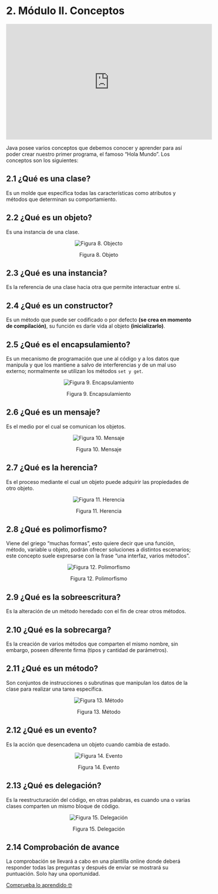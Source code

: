 # 2. Módulo II. Conceptos

<div style="text-align:center;">
<iframe width="560" height="315" src="https://www.youtube.com/embed/OTBxeHgeyRM" frameborder="0" allow="autoplay; encrypted-media" allowfullscreen></iframe>
</div>


Java posee varios conceptos que debemos conocer y aprender para así poder crear nuestro primer programa, el famoso “Hola Mundo”. Los conceptos son los siguientes:

## 2.1 ¿Qué es una clase?

Es un molde que especifica todas las características como atributos y métodos que determinan su comportamiento.

## 2.2 ¿Qué es un objeto?

Es una instancia de una clase.

<div style="text-align: center;">
<img :src="$withBase('/img/objeto.png')" alt="Figura 8. Objecto">
<p>Figura 8. Objeto</p>
</div>

## 2.3 ¿Qué es una instancia?

Es la referencia de una clase hacia otra que permite interactuar entre sí.

## 2.4 ¿Qué es un constructor?

Es un método que puede ser codificado o por defecto **(se crea en momento de compilación)**, su función es darle vida al objeto **(inicializarlo)**.

## 2.5 ¿Qué es el encapsulamiento?

Es un mecanismo de programación que une al código y a los datos que manipula y que los mantiene a salvo de interferencias y de un mal uso externo; normalmente se utilizan los métodos `set y get`.

<div style="text-align: center;">
<img :src="$withBase('/img/encapsulamiento.png')" alt="Figura 9. Encapsulamiento">
<p>Figura 9. Encapsulamiento</p>
</div>

## 2.6 ¿Qué es un mensaje?

Es el medio por el cual se comunican los objetos.

<div style="text-align: center;">
<img :src="$withBase('/img/mensaje.png')" alt="Figura 10. Mensaje">
<p>Figura 10. Mensaje</p>
</div>

## 2.7 ¿Qué es la herencia?

Es el proceso mediante el cual un objeto puede adquirir las propiedades de otro objeto.

<div style="text-align: center;">
<img :src="$withBase('/img/herencia.png')" alt="Figura 11. Herencia">
<p>Figura 11. Herencia</p>
</div>

## 2.8 ¿Qué es polimorfismo?

Viene del griego “muchas formas”, esto quiere decir que una función, método, variable u objeto, podrán ofrecer soluciones a distintos escenarios; este concepto  suele expresarse con la frase “una interfaz, varios métodos”.

<div style="text-align: center;">
<img :src="$withBase('/img/polimorfismo.png')" alt="Figura 12. Polimorfismo">
<p>Figura 12. Polimorfismo</p>
</div>

## 2.9 ¿Qué es la sobreescritura?

Es la alteración de un método heredado con el fin de crear otros métodos. 

## 2.10 ¿Qué es la sobrecarga?

Es la creación de varios métodos que comparten el mismo nombre, sin embargo, poseen diferente firma (tipos y cantidad de parámetros).

## 2.11 ¿Qué es un método?

Son conjuntos de instrucciones o subrutinas que manipulan los datos de la clase para realizar una tarea específica.

<div style="text-align: center;">
<img :src="$withBase('/img/metodo.png')" alt="Figura 13. Método">
<p>Figura 13. Método</p>
</div>

## 2.12 ¿Qué es un evento?
Es la acción que desencadena un objeto cuando cambia de estado.

<div style="text-align: center;">
<img :src="$withBase('/img/evento.png')" alt="Figura 14. Evento">
<p>Figura 14. Evento</p>
</div>

## 2.13 ¿Qué es delegación?

Es la reestructuración del código, en otras palabras, es cuando una o varias clases comparten un mismo bloque de código.

<div style="text-align: center;">
<img :src="$withBase('/img/delegacion.png')" alt="Figura 15. Delegación">
<p>Figura 15. Delegación</p>
</div>

## 2.14 Comprobación de avance

La comprobación se llevará a cabo en una plantilla online donde deberá responder todas las preguntas y después de enviar se mostrará su puntuación. Solo hay una oportunidad.

[Comprueba lo aprendido 🤓](https://forms.gle/zaSpYH84mMYtNHNr8)